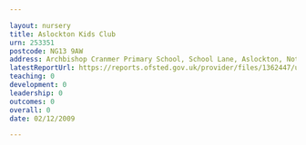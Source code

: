 ```yaml
---

layout: nursery
title: Aslockton Kids Club
urn: 253351
postcode: NG13 9AW
address: Archbishop Cranmer Primary School, School Lane, Aslockton, Nottinghamshire, NG13 9AW
latestReportUrl: https://reports.ofsted.gov.uk/provider/files/1362447/urn/253351.pdf
teaching: 0
development: 0
leadership: 0
outcomes: 0
overall: 0
date: 02/12/2009

---
```

